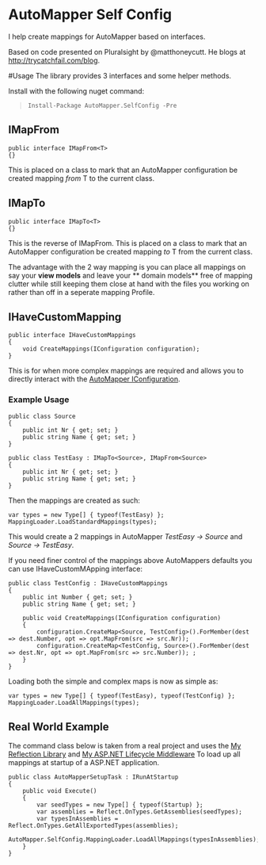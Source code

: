 # AutoMapper Self Config
I help create mappings for AutoMapper based on interfaces.

Based on code presented on Pluralsight by @matthoneycutt. He blogs at http://trycatchfail.com/blog.


#Usage
The library provides 3 interfaces and some helper methods.

Install with the following nuget command:
> `Install-Package AutoMapper.SelfConfig -Pre`

## IMapFrom<T>
    
    public interface IMapFrom<T>
	{}
    
This is placed on a class to mark that an AutoMapper configuration be created mapping *from* T to the current class.

## IMapTo<T>
    
    public interface IMapTo<T>
	{}
    
This is the reverse of IMapFrom. This is placed on a class to mark that an AutoMapper configuration be created mapping *to* T from the current class.

The advantage with the 2 way mapping is you can place all mappings on say your **view models** and leave your ** domain models** free of mapping clutter while still keeping them close at hand with the files you working on rather than off in a seperate mapping Profile.

## IHaveCustomMapping

    public interface IHaveCustomMappings
	{
		void CreateMappings(IConfiguration configuration);
	}
    
This is for when more complex mappings are required and allows you to directly interact with the [AutoMapper IConfiguration](https://github.com/AutoMapper/AutoMapper/wiki/Configuration).


### Example Usage

    public class Source
    {
        public int Nr { get; set; }
        public string Name { get; set; }
    }
    
    public class TestEasy : IMapTo<Source>, IMapFrom<Source>
    {
        public int Nr { get; set; }
        public string Name { get; set; }
    }
    
Then the mappings are created as such:
    
    var types = new Type[] { typeof(TestEasy) };
    MappingLoader.LoadStandardMappings(types);

This would create a 2 mappings in AutoMapper *TestEasy -> Source* and *Source -> TestEasy*.

If you need finer control of the mappings above AutoMappers defaults you can use IHaveCustomMApping interface:

    public class TestConfig : IHaveCustomMappings
    {
        public int Number { get; set; }
        public string Name { get; set; }

        public void CreateMappings(IConfiguration configuration)
        {
            configuration.CreateMap<Source, TestConfig>().ForMember(dest => dest.Number, opt => opt.MapFrom(src => src.Nr));
            configuration.CreateMap<TestConfig, Source>().ForMember(dest => dest.Nr, opt => opt.MapFrom(src => src.Number)); ;
        }
    }
    
Loading both the simple and complex maps is now as simple as:

    var types = new Type[] { typeof(TestEasy), typeof(TestConfig) };
    MappingLoader.LoadAllMappings(types);

## Real World Example

The command class below is taken from a real project and uses the [My Reflection Library](https://github.com/dburriss/PhilosophicalMonkey) and [My ASP.NET Lifecycle Middleware](https://github.com/dburriss/AspNetLifecycle) To load up all mappings at startup of a ASP.NET application.

    public class AutoMapperSetupTask : IRunAtStartup
    {
        public void Execute()
        {
            var seedTypes = new Type[] { typeof(Startup) };
            var assemblies = Reflect.OnTypes.GetAssemblies(seedTypes);
            var typesInAssemblies = Reflect.OnTypes.GetAllExportedTypes(assemblies);
            AutoMapper.SelfConfig.MappingLoader.LoadAllMappings(typesInAssemblies);
        }
    }